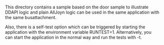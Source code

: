 This directory contains a sample based on the door sample to illustrate DDAPI logic 
and plain AllJoyn logic can be used in the same application with the same busattachment.

Also, there is a self-test option which can be triggered by starting the application with
the environment variable RUNTEST=1. Alternatively, you can start the application in the 
normal way and run the tests with -t.
